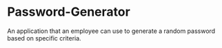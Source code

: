 # Password-Generator
An application that an employee can use to generate a random password based on specific criteria.
